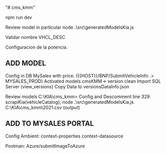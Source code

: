 "# cms_kmm" 


npm run dev


Review model in particular 
node .\src\generatedModelsKia.js



Validar nombre
VHCL_DESC

Configuracion de la potencia.

ADD MODEL
---------
Config in DB MySales with price. ({{HOST}}/BNP/SubmitVehicleInfo .> MYSALES_PROD)
Activated models
cmsKMM-> version
    clean 
    Import SQL Server (view_versions)
    Copy Data to versionsDataInfo.json

Review models
C:\KIA\cms_kmm>
              Config and Descomment line 329 scrapiKia(vehicleCatalog);
              node .\src\generatedModelsKia.js
              C:\KIA\cms_kmm\2021.csv (output)

ADD TO MYSALES PORTAL
---------------------
Config Ambient:
context-properties
context-datasource

Postman:
Azure/submitImageToAzure